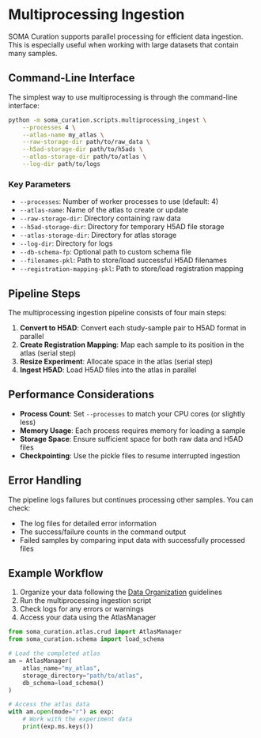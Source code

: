 # Multiprocessing Ingestion

SOMA Curation supports parallel processing for efficient data ingestion. This is especially useful when working with large datasets that contain many samples.

## Command-Line Interface

The simplest way to use multiprocessing is through the command-line interface:

```bash
python -m soma_curation.scripts.multiprocessing_ingest \
    --processes 4 \
    --atlas-name my_atlas \
    --raw-storage-dir path/to/raw_data \
    --h5ad-storage-dir path/to/h5ads \
    --atlas-storage-dir path/to/atlas \
    --log-dir path/to/logs
```

### Key Parameters

- `--processes`: Number of worker processes to use (default: 4)
- `--atlas-name`: Name of the atlas to create or update
- `--raw-storage-dir`: Directory containing raw data
- `--h5ad-storage-dir`: Directory for temporary H5AD file storage
- `--atlas-storage-dir`: Directory for atlas storage
- `--log-dir`: Directory for logs
- `--db-schema-fp`: Optional path to custom schema file
- `--filenames-pkl`: Path to store/load successful H5AD filenames
- `--registration-mapping-pkl`: Path to store/load registration mapping

## Pipeline Steps

The multiprocessing ingestion pipeline consists of four main steps:

1. **Convert to H5AD**: Convert each study-sample pair to H5AD format in parallel
2. **Create Registration Mapping**: Map each sample to its position in the atlas (serial step)
3. **Resize Experiment**: Allocate space in the atlas (serial step)
4. **Ingest H5AD**: Load H5AD files into the atlas in parallel

## Performance Considerations

- **Process Count**: Set `--processes` to match your CPU cores (or slightly less)
- **Memory Usage**: Each process requires memory for loading a sample
- **Storage Space**: Ensure sufficient space for both raw data and H5AD files
- **Checkpointing**: Use the pickle files to resume interrupted ingestion

## Error Handling

The pipeline logs failures but continues processing other samples. You can check:

- The log files for detailed error information
- The success/failure counts in the command output
- Failed samples by comparing input data with successfully processed files

## Example Workflow

1. Organize your data following the [Data Organization](../usage/data_organization.md) guidelines
2. Run the multiprocessing ingestion script
3. Check logs for any errors or warnings
4. Access your data using the AtlasManager

```python
from soma_curation.atlas.crud import AtlasManager
from soma_curation.schema import load_schema

# Load the completed atlas
am = AtlasManager(
    atlas_name="my_atlas",
    storage_directory="path/to/atlas",
    db_schema=load_schema()
)

# Access the atlas data
with am.open(mode="r") as exp:
    # Work with the experiment data
    print(exp.ms.keys())
```
